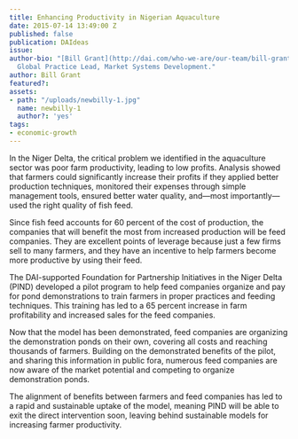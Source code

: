 ```yaml
---
title: Enhancing Productivity in Nigerian Aquaculture
date: 2015-07-14 13:49:00 Z
published: false
publication: DAIdeas
issue: 
author-bio: "[Bill Grant](http://dai.com/who-we-are/our-team/bill-grant) is DAI's
  Global Practice Lead, Market Systems Development."
author: Bill Grant
featured?: 
assets:
- path: "/uploads/newbilly-1.jpg"
  name: newbilly-1
  author?: 'yes'
tags:
- economic-growth
---
```


<p>In the Niger Delta, the critical problem we identified in the aquaculture sector was poor farm productivity, leading to low profits. Analysis showed that farmers could significantly increase their profits if they applied better production techniques, monitored their expenses through simple management tools, ensured better water quality, and—most importantly—used the right quality of fish feed.</p> 
<p>Since fish feed accounts for 60 percent of the cost of production, the companies that will benefit the most from increased production will be feed companies. They are excellent points of leverage because just a few firms sell to many farmers, and they have an incentive to help farmers become more productive by using their feed.</p>



  <p>The DAI-supported Foundation for Partnership Initiatives in the Niger Delta (PIND) developed a pilot program to help feed companies organize and pay for pond demonstrations to train farmers in proper practices and feeding techniques. This training has led to a 65 percent increase in farm profitability and increased sales for the feed companies.</p><p>Now that the model has been demonstrated, feed companies are organizing the demonstration ponds on their own, covering all costs and reaching thousands of farmers. Building on the demonstrated benefits of the pilot, and sharing this information in public fora, numerous feed companies are now aware of the market potential and competing to organize demonstration ponds.</p><p>The alignment of benefits between farmers and feed companies has led to a rapid and sustainable uptake of the model, meaning PIND will be able to exit the direct intervention soon, leaving behind sustainable models for increasing farmer productivity.</p>
